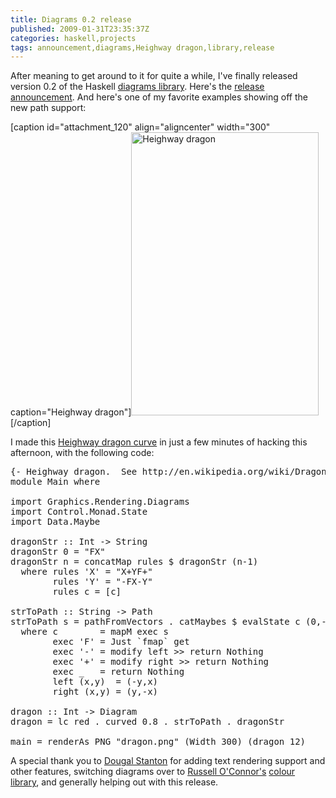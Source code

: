 ```yaml
---
title: Diagrams 0.2 release
published: 2009-01-31T23:35:37Z
categories: haskell,projects
tags: announcement,diagrams,Heighway dragon,library,release
---
```


After meaning to get around to it for quite a while, I've finally released version 0.2 of the Haskell <a href="http://code.haskell.org/diagrams/">diagrams library</a>.  Here's the <a href="http://www.haskell.org//pipermail/haskell-cafe/2009-January/054669.html">release announcement</a>. And here's one of my favorite examples showing off the new path support:

[caption id="attachment_120" align="aligncenter" width="300" caption="Heighway dragon"]<img src="http://byorgey.files.wordpress.com/2009/01/dragon.png" alt="Heighway dragon" title="dragon" width="300" height="453" class="size-full wp-image-120" />[/caption]

I made this <a href="http://en.wikipedia.org/wiki/Dragon_curve">Heighway dragon curve</a> in just a few minutes of hacking this afternoon, with the following code:

<pre>
{- Heighway dragon.  See http://en.wikipedia.org/wiki/Dragon_curve. -}
module Main where

import Graphics.Rendering.Diagrams
import Control.Monad.State
import Data.Maybe

dragonStr :: Int -&gt; String
dragonStr 0 = "FX"
dragonStr n = concatMap rules $ dragonStr (n-1)
  where rules 'X' = "X+YF+"
        rules 'Y' = "-FX-Y"
        rules c = [c]

strToPath :: String -&gt; Path
strToPath s = pathFromVectors . catMaybes $ evalState c (0,-1)
  where c        = mapM exec s
        exec 'F' = Just `fmap` get
        exec '-' = modify left &gt;&gt; return Nothing
        exec '+' = modify right &gt;&gt; return Nothing
        exec _   = return Nothing
        left (x,y)  = (-y,x)
        right (x,y) = (y,-x)

dragon :: Int -&gt; Diagram
dragon = lc red . curved 0.8 . strToPath . dragonStr

main = renderAs PNG "dragon.png" (Width 300) (dragon 12)
</pre>

A special thank you to <a href="http://www.dougalstanton.net/blog/">Dougal Stanton</a> for adding text rendering support and other features, switching diagrams over to <a href="http://r6.ca/">Russell O'Connor's</a> <a href="http://hackage.haskell.org/cgi-bin/hackage-scripts/package/colour">colour library</a>, and generally helping out with this release.

